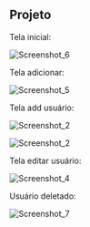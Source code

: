 ## Projeto 

Tela inicial:

![Screenshot_6](https://user-images.githubusercontent.com/73204469/187945632-915b6f96-bcc3-4f0c-9bfa-04fbc161fc0a.png)

Tela adicionar:

![Screenshot_5](https://user-images.githubusercontent.com/73204469/187946006-9a11c08d-fa51-4aa9-ae78-40b1f3880239.png)

Tela add usuário:

![Screenshot_2](https://user-images.githubusercontent.com/73204469/187946119-3f243554-6f7a-41da-8fb8-5e1273782dcc.png)

![Screenshot_2](https://user-images.githubusercontent.com/73204469/187946310-42e91376-f113-4725-a00c-e9b42e725cf7.png)

Tela editar usuário:

![Screenshot_4](https://user-images.githubusercontent.com/73204469/187946359-47cff45e-8456-42aa-b85f-bacf2ad3e0a7.png)

Usuário deletado:

![Screenshot_7](https://user-images.githubusercontent.com/73204469/187946432-e1bf3022-00a3-45dc-bf94-2a81882cdd7c.png)


